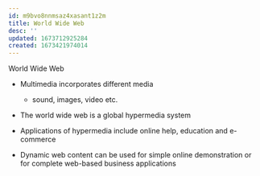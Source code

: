 ```yaml
---
id: m9bvo8nnmsaz4xasant1z2m
title: World Wide Web
desc: ''
updated: 1673712925284
created: 1673421974014
---
```


World Wide Web


-   Multimedia incorporates different media

    -   sound, images, video etc.

-   The world wide web is a global hypermedia system

-   Applications of hypermedia include online help, education and e-commerce

-   Dynamic web content can be used for simple online demonstration or for complete web-based business applications
